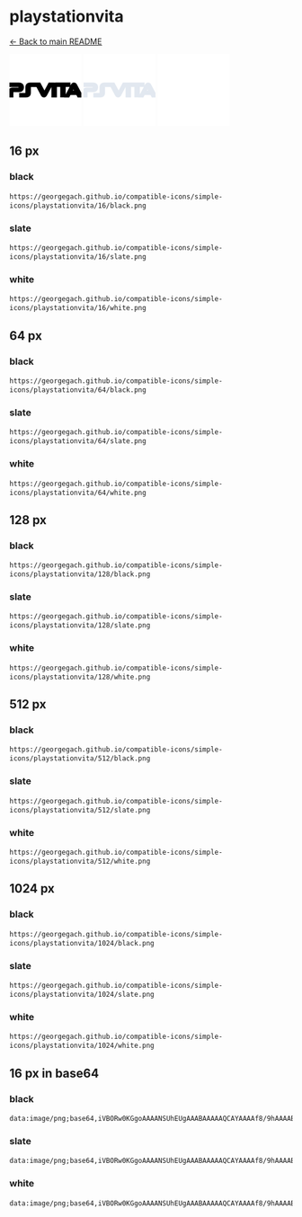 # playstationvita

[← Back to main README](../../README.md)


<img src="./128/black.png" width="128" alt="playstationvita black icon" />
<img src="./128/slate.png" width="128" alt="playstationvita slate icon" />
<img src="./128/white.png" width="128" alt="playstationvita white icon" />

## 16 px

### black
```
https://georgegach.github.io/compatible-icons/simple-icons/playstationvita/16/black.png
```

### slate
```
https://georgegach.github.io/compatible-icons/simple-icons/playstationvita/16/slate.png
```

### white
```
https://georgegach.github.io/compatible-icons/simple-icons/playstationvita/16/white.png
```

## 64 px

### black
```
https://georgegach.github.io/compatible-icons/simple-icons/playstationvita/64/black.png
```

### slate
```
https://georgegach.github.io/compatible-icons/simple-icons/playstationvita/64/slate.png
```

### white
```
https://georgegach.github.io/compatible-icons/simple-icons/playstationvita/64/white.png
```

## 128 px

### black
```
https://georgegach.github.io/compatible-icons/simple-icons/playstationvita/128/black.png
```

### slate
```
https://georgegach.github.io/compatible-icons/simple-icons/playstationvita/128/slate.png
```

### white
```
https://georgegach.github.io/compatible-icons/simple-icons/playstationvita/128/white.png
```

## 512 px

### black
```
https://georgegach.github.io/compatible-icons/simple-icons/playstationvita/512/black.png
```

### slate
```
https://georgegach.github.io/compatible-icons/simple-icons/playstationvita/512/slate.png
```

### white
```
https://georgegach.github.io/compatible-icons/simple-icons/playstationvita/512/white.png
```

## 1024 px

### black
```
https://georgegach.github.io/compatible-icons/simple-icons/playstationvita/1024/black.png
```

### slate
```
https://georgegach.github.io/compatible-icons/simple-icons/playstationvita/1024/slate.png
```

### white
```
https://georgegach.github.io/compatible-icons/simple-icons/playstationvita/1024/white.png
```

## 16 px in base64

### black
```
data:image/png;base64,iVBORw0KGgoAAAANSUhEUgAAABAAAAAQCAYAAAAf8/9hAAAABmJLR0QA/wD/AP+gvaeTAAAAnElEQVQ4je3QrYqCARCF4efTJgYRi2AzKLLNqzCKeAmLa7YarQqGXdh7MWtTm0VMCgsKxm+LP2XuQMHiCwPDcOC8DG9eT4J57GuM8IMCUnTQQg8Z5CK7QBGfsMQeN/ziiC7OmOAPpyjaYRb5KwYJ/jFFKaaOGvr4DrMUB1SjqIkL0iw+8IU2yhhiixUqGIT6JuzyGMe98cD73jyNO470IkPmPApIAAAAAElFTkSuQmCC
```

### slate
```
data:image/png;base64,iVBORw0KGgoAAAANSUhEUgAAABAAAAAQCAYAAAAf8/9hAAAABmJLR0QA/wD/AP+gvaeTAAAA5ElEQVQ4je3Qvy5DcRyG8ef9nZOQWg5pqiRqMOhuEldgNki6iz+TzQ30BgwMHVyDma0DaweTwdBGqEF0cSSc72sQ19Cln/mZHpiZPo3GkzsAhwfk310iv5RV2JS5P/cqarvOOBQkUO2v5d4pllqN4iCPiHmJBtK2qrnMjp2AEyV6Pyx0sTtYeciPspuCJxL7BKujt48HDV8nX5bPk6nbroParZVic/jyfozShcwg5DJJz0YbxpbZAlegMoGv15eLM1vJUIg4BVhrLvYEV5lTB3NLqK/KN8mMK3GklNqC/jT/z/z7BaS5Y0ELWwYfAAAAAElFTkSuQmCC
```

### white
```
data:image/png;base64,iVBORw0KGgoAAAANSUhEUgAAABAAAAAQCAYAAAAf8/9hAAAABmJLR0QA/wD/AP+gvaeTAAAApklEQVQ4je3OsSqGAQCF4eczmv7kDgzsrsIsi13YlMENmJWBYnANZkwGNrkCE0WU8bfwGnz38C/eOnU6neHln9kzVHdjf8QhTjHBFOtYwzbmMD9+77GALdVD9dwfZ9V7tVF9VkfVa/VR3VVP1c34/6n2h+oLx1gcszIMw3K1i5PRbIoXLCGs4hvTOVwOw3AwKk6wN2qe4wKbuMYtrvCGHayM2z8z5xfHr1wGbrtOAwAAAABJRU5ErkJggg==
```

